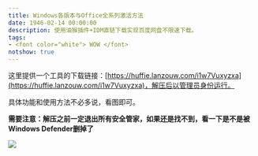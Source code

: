 ```yaml
---
title: Windows各版本与Office全系列激活方法
date: 1946-02-14 00:00:00
description: 使用油猴插件+IDM直链下载实现百度网盘不限速下载。
tags:
- <font color="white"> WOW </font>
notshow: true
---
```




这里提供一个工具的下载链接：[https://huffie.lanzouw.com/i1w7Vuxyzxa](https://huffie.lanzouw.com/i1w7Vuxyzxa)，解压后以管理员身份运行。

具体功能和使用方法不必多说，看图即可。

**需要注意：解压之前一定退出所有安全管家，如果还是找不到，看一下是不是被Windows Defender删掉了**

![](https://gitee.com/huffiema/pictures/raw/master/image/202112230939435-winoffice-1.png)
